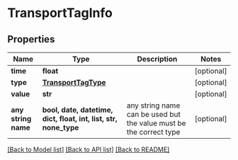 # TransportTagInfo


## Properties
Name | Type | Description | Notes
------------ | ------------- | ------------- | -------------
**time** | **float** |  | [optional] 
**type** | [**TransportTagType**](TransportTagType.md) |  | [optional] 
**value** | **str** |  | [optional] 
**any string name** | **bool, date, datetime, dict, float, int, list, str, none_type** | any string name can be used but the value must be the correct type | [optional]

[[Back to Model list]](../README.md#documentation-for-models) [[Back to API list]](../README.md#documentation-for-api-endpoints) [[Back to README]](../README.md)


